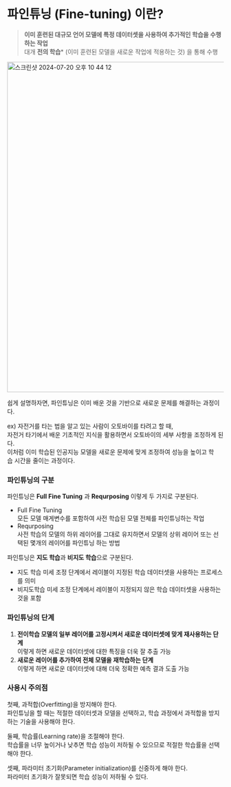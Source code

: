# 파인튜닝 (Fine-tuning) 이란?
> **이미 훈련된 대규모 언어 모델에 특정 데이터셋을 사용하여 추가적인 학습을 수행하는 작업**  
  대개 **전의 학습*** (이미 훈련된 모델을 새로운 작업에 적용하는 것) 을 통해 수행

<img width="767" alt="스크린샷 2024-07-20 오후 10 44 12" src="https://github.com/user-attachments/assets/2d74b075-2be6-44ac-953b-85e3362ed232">


쉽게 설명하자면, 파인튜닝은 이미 배운 것을 기반으로 새로운 문제를 해결하는 과정이다.  

ex) 자전거를 타는 법을 알고 있는 사람이 오토바이를 타려고 할 때,  
자전거 타기에서 배운 기초적인 지식을 활용하면서 오토바이의 세부 사항을 조정하게 된다.  
이처럼 이미 학습된 인공지능 모델을 새로운 문제에 맞게 조정하여 성능을 높이고 학습 시간을 줄이는 과정이다.

### 파인튜닝의 구분
파인튜닝은 **Full Fine Tuning** 과 **Requrposing** 이렇게 두 가지로 구분된다.
- Full Fine Tuning  
  모든 모델 매게변수를 포함하여 사전 학습된 모델 전체를 파인튜닝하는 작업
- Requrposing  
  사전 학습의 모델의 하위 레이어를 그대로 유지하면서 모델의 상위 레이어 또는 선택된 몇개의 레이어를 파인튜닝 하는 방법

파인튜닝은 **지도 학습**과 **비지도 학습**으로 구분된다.
- 지도 학습
  미세 조정 단계에서 레이블이 지정된 학습 데이터셋을 사용하는 프로세스를 의미
- 비지도학습
  미세 조정 단계에서 레이블이 지정되지 않은 학습 데이터셋을 사용하는 것을 포함

### 파인튜닝의 단계
1. **전이학습 모델의 일부 레이어를 고정시켜서 새로운 데이터셋에 맞게 재사용하는 단계**  
   이렇게 하면 새로운 데이터셋에 대한 특징을 더욱 잘 추출 가능
2. **새로운 레이어를 추가하여 전체 모델을 재학습하는 단계**  
   이렇게 하면 새로운 데이터셋에 대해 더욱 정확한 예측 결과 도출 가능

### 사용시 주의점
첫째, 과적합(Overfitting)을 방지해야 한다.  
파인튜닝을 할 때는 적절한 데이터셋과 모델을 선택하고, 학습 과정에서 과적합을 방지하는 기술을 사용해야 한다.

둘째, 학습률(Learning rate)을 조절해야 한다.  
학습률을 너무 높이거나 낮추면 학습 성능이 저하될 수 있으므로 적절한 학습률을 선택해야 한다.

셋째, 파라미터 초기화(Parameter initialization)를 신중하게 해야 한다.  
파라미터 초기화가 잘못되면 학습 성능이 저하될 수 있다.

